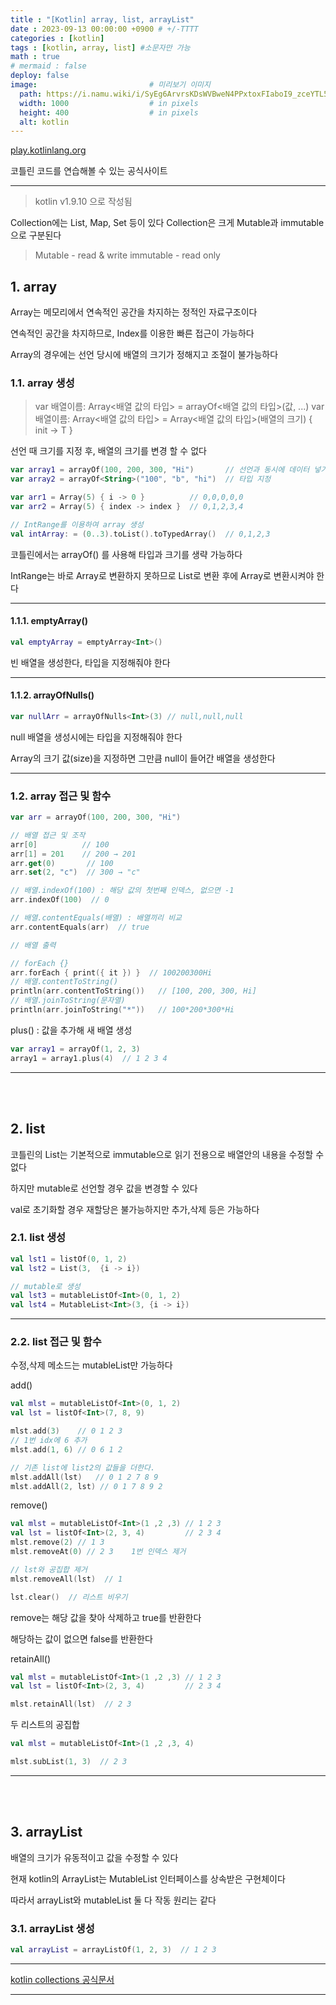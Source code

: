 ```yaml
---
title : "[Kotlin] array, list, arrayList"
date : 2023-09-13 00:00:00 +0900 # +/-TTTT
categories : [kotlin]
tags : [kotlin, array, list] #소문자만 가능
math : true
# mermaid : false
deploy: false
image:                         # 미리보기 이미지
  path: https://i.namu.wiki/i/SyEg6ArvrsKDsWVBweN4PPxtoxFIaboI9_zceYTL5FcGUBms0nDyfYldaRhUG_ToIQ6MftttN9Pku_-T4FgLcXAHFj8I_9rEIL55fOMCYe9R47MwtqjKocwe8XT9DqOMT4tceiUC2JzvYNrdtBBCRA.svg
  width: 1000                  # in pixels
  height: 400                  # in pixels
  alt: kotlin
---
```


[play.kotlinlang.org](https://play.kotlinlang.org/)

코틀린 코드를 연습해볼 수 있는 공식사이트

---

> kotlin v1.9.10 으로 작성됨


Collection에는 List, Map, Set 등이 있다
Collection은 크게 Mutable과 immutable으로 구분된다

> Mutable - read & write
> immutable - read only


## 1. array

Array는 메모리에서 연속적인 공간을 차지하는 정적인 자료구조이다

연속적인 공간을 차지하므로, Index를 이용한 빠른 접근이 가능하다

Array의 경우에는 선언 당시에 배열의 크기가 정해지고 조절이 불가능하다


### 1.1. array 생성

> var 배열이름: Array<배열 값의 타입> = arrayOf<배열 값의 타입>(값, ...)
> var 배열이름: Array<배열 값의 타입> = Array<배열 값의 타입>(배열의 크기) { init -> T }

선언 때 크기를 지정 후, 배열의 크기를 변경 할 수 없다

```kotlin
var array1 = arrayOf(100, 200, 300, "Hi")       // 선언과 동시에 데이터 넣기
var array2 = arrayOf<String>("100", "b", "hi")  // 타입 지정

var arr1 = Array(5) { i -> 0 }          // 0,0,0,0,0
var arr2 = Array(5) { index -> index }  // 0,1,2,3,4

// IntRange를 이용하여 array 생성
val intArray: = (0..3).toList().toTypedArray()  // 0,1,2,3
```

코틀린에서는 arrayOf() 를 사용해 타입과 크기를 생략 가능하다

IntRange는 바로 Array로 변환하지 못하므로 List로 변환 후에 Array로 변환시켜야 한다

---

#### 1.1.1. emptyArray()

```kotlin
val emptyArray = emptyArray<Int>()
```

빈 배열을 생성한다, 타입을 지정해줘야 한다

---

#### 1.1.2. arrayOfNulls()

```kotlin
var nullArr = arrayOfNulls<Int>(3) // null,null,null
```

null 배열을 생성시에는 타입을 지정해줘야 한다

Array의 크기 값(size)을 지정하면 그만큼 null이 들어간 배열을 생성한다

---

### 1.2. array 접근 및 함수

```kotlin
var arr = arrayOf(100, 200, 300, "Hi")

// 배열 접근 및 조작
arr[0]          // 100
arr[1] = 201    // 200 → 201
arr.get(0)       // 100
arr.set(2, "c")  // 300 → "c"

// 배열.indexOf(100) : 해당 값의 첫번째 인덱스, 없으면 -1
arr.indexOf(100)  // 0

// 배열.contentEquals(배열) : 배열끼리 비교
arr.contentEquals(arr)  // true
```

```kotlin
// 배열 출력

// forEach {}
arr.forEach { print({ it }) }  // 100200300Hi
// 배열.contentToString()
println(arr.contentToString())   // [100, 200, 300, Hi]
// 배열.joinToString(문자열)
println(arr.joinToString("*"))   // 100*200*300*Hi
```

plus() : 값을 추가해 새 배열 생성

```kotlin
var array1 = arrayOf(1, 2, 3)
array1 = array1.plus(4)  // 1 2 3 4
```

---

<br><br>

## 2. list

코틀린의 List는 기본적으로 immutable으로 읽기 전용으로 배열안의 내용을 수정할 수 없다

하지만 mutable로 선언할 경우 값을 변경할 수 있다

val로 초기화할 경우 재할당은 불가능하지만 추가,삭제 등은 가능하다

### 2.1. list 생성

```kotlin
val lst1 = listOf(0, 1, 2)
val lst2 = List(3,  {i -> i})

// mutable로 생성
val lst3 = mutableListOf<Int>(0, 1, 2)
val lst4 = MutableList<Int>(3, {i -> i})
```

---

### 2.2. list 접근 및 함수

수정,삭제 메소드는 mutableList만 가능하다

add()

```kotlin
val mlst = mutableListOf<Int>(0, 1, 2)
val lst = listOf<Int>(7, 8, 9)

mlst.add(3)    // 0 1 2 3
// 1번 idx에 6 추가
mlst.add(1, 6) // 0 6 1 2

// 기존 list에 list2의 값들을 더한다.
mlst.addAll(lst)   // 0 1 2 7 8 9
mlst.addAll(2, lst) // 0 1 7 8 9 2
```

remove()

```kotlin
val mlst = mutableListOf<Int>(1 ,2 ,3) // 1 2 3
val lst = listOf<Int>(2, 3, 4)         // 2 3 4
mlst.remove(2) // 1 3
mlst.removeAt(0) // 2 3    1번 인덱스 제거

// lst와 공집합 제거
mlst.removeAll(lst)  // 1

lst.clear()  // 리스트 비우기
```

remove는 해당 값을 찾아 삭제하고 true를 반환한다

해당하는 값이 없으면 false를 반환한다

retainAll()

```kotlin
val mlst = mutableListOf<Int>(1 ,2 ,3) // 1 2 3
val lst = listOf<Int>(2, 3, 4)         // 2 3 4

mlst.retainAll(lst)  // 2 3
```

두 리스트의 공집합

```kotlin
val mlst = mutableListOf<Int>(1 ,2 ,3, 4)

mlst.subList(1, 3)  // 2 3
```

---

<br><br>

## 3. arrayList

배열의 크기가 유동적이고 값을 수정할 수 있다

현재 kotlin의 ArrayList는 MutableList 인터페이스를 상속받은 구현체이다

따라서 arrayList와 mutableList 둘 다 작동 원리는 같다

### 3.1. arrayList 생성

```kotlin
val arrayList = arrayListOf(1, 2, 3)  // 1 2 3
```


---

[kotlin collections 공식문서](https://kotlinlang.org/api/latest/jvm/stdlib/kotlin.collections/)

---
